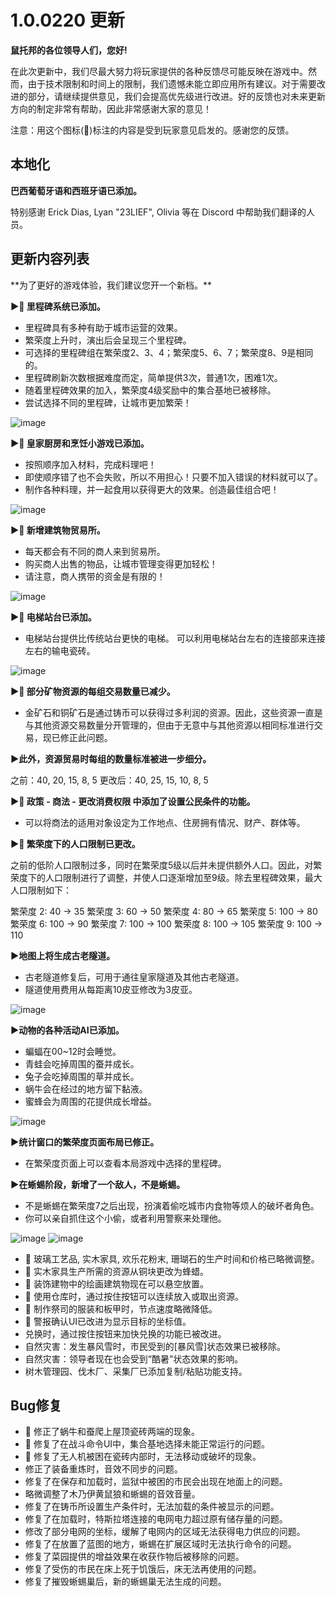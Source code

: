 # 1.0.0220 更新

**鼠托邦的各位领导人们，您好!**

在此次更新中，我们尽最大努力将玩家提供的各种反馈尽可能反映在游戏中。然而，由于技术限制和时间上的限制，我们遗憾未能立即应用所有建议。对于需要改进的部分，请继续提供意见，我们会提高优先级进行改进。好的反馈也对未来更新方向的制定非常有帮助，因此非常感谢大家的意见！

注意：用这个图标(💌)标注的内容是受到玩家意见启发的。感谢您的反馈。

## 本地化

**巴西葡萄牙语和西班牙语已添加。**

特别感谢 Erick Dias, Lyan "23LIEF", Olivia 等在 Discord 中帮助我们翻译的人员。
　　
## 更新内容列表

\*\*为了更好的游戏体验，我们建议您开一个新档。\*\*

**▶💌 里程碑系统已添加。**

- 里程碑具有多种有助于城市运营的效果。
- 繁荣度上升时，演出后会呈现三个里程碑。
- 可选择的里程碑组在繁荣度2、3、4；繁荣度5、6、7；繁荣度8、9是相同的。
- 里程碑刷新次数根据难度而定，简单提供3次，普通1次，困难1次。
- 随着里程碑效果的加入，繁荣度4级奖励中的集合基地已被移除。
- 尝试选择不同的里程碑，让城市更加繁荣！

![image](https://clan.akamai.steamstatic.com/images//43311876/7efbd512e66c6cc4057ed11a2855d056b1b1a135.gif)

**▶💌 皇家厨房和烹饪小游戏已添加。**

- 按照顺序加入材料，完成料理吧！
- 即使顺序错了也不会失败，所以不用担心！只要不加入错误的材料就可以了。
- 制作各种料理，并一起食用以获得更大的效果。创造最佳组合吧！

![image](https://clan.akamai.steamstatic.com/images//43311876/e63d36ec6dd7ca4ef1b2f37c0047e9147522f386.gif)

**▶💌 新增建筑物贸易所。**

- 每天都会有不同的商人来到贸易所。
- 购买商人出售的物品，让城市管理变得更加轻松！
- 请注意，商人携带的资金是有限的！

![image](https://clan.akamai.steamstatic.com/images//43311876/aedaa6fb1a6185893da0897ca8aa48d1706ce7fb.gif)

**▶💌 电梯站台已添加。**

- 电梯站台提供比传统站台更快的电梯。
可以利用电梯站台左右的连接部来连接左右的输电瓷砖。

![image](https://clan.st.dl.eccdnx.com/images//43311876/ddd0dd835e55a6c1afbd1e481dc722b8d2781836.gif)

**▶💌 部分矿物资源的每组交易数量已减少。**

- 金矿石和铜矿石是通过铸币可以获得过多利润的资源。因此，这些资源一直是与其他资源交易数量分开管理的，但由于无意中与其他资源以相同标准进行交易，现已修正此问题。

**▶此外，资源贸易时每组的数量标准被进一步细分。**

之前：40, 20, 15, 8, 5
更改后：40, 25, 15, 10, 8, 5

**▶💌 政策 - 商法 - 更改消费权限 中添加了设置公民条件的功能。**

- 可以将商法的适用对象设定为工作地点、住房拥有情况、财产、群体等。

**▶💌 繁荣度下的人口限制已更改。**

之前的低阶人口限制过多，同时在繁荣度5级以后并未提供额外人口。因此，对繁荣度下的人口限制进行了调整，并使人口逐渐增加至9级。除去里程碑效果，最大人口限制如下：

繁荣度 2: 40 → 35
繁荣度 3: 60 → 50
繁荣度 4: 80 → 65
繁荣度 5: 100 → 80
繁荣度 6: 100 → 90
繁荣度 7: 100 → 100
繁荣度 8: 100 → 105
繁荣度 9: 100 → 110

**▶地图上将生成古老隧道。**

- 古老隧道修复后，可用于通往皇家隧道及其他古老隧道。
- 隧道使用费用从每距离10皮亚修改为3皮亚。

![image](https://clan.st.dl.eccdnx.com/images//43311876/a5743b95b0fed6e399aff649797f91645cc3d87d.gif)

**▶动物的各种活动AI已添加。**

- 蝙蝠在00~12时会睡觉。
- 青蛙会吃掉周围的蚕并成长。
- 兔子会吃掉周围的草并成长。
- 蜗牛会在经过的地方留下黏液。
- 蜜蜂会为周围的花提供成长增益。

![image](https://clan.st.dl.eccdnx.com/images//43311876/5d5ade0c5510b1691174cd75adf6a28e2f9db0b0.gif)

**▶统计窗口的繁荣度页面布局已修正。**

- 在繁荣度页面上可以查看本局游戏中选择的里程碑。

**▶在蜥蜴阶段，新增了一个敌人，不是蜥蜴。**

- 不是蜥蜴在繁荣度7之后出现，扮演着偷吃城市内食物等烦人的破坏者角色。
- 你可以亲自抓住这个小偷，或者利用警察来处理他。

![image](https://clan.st.dl.eccdnx.com/images//43311876/3669b5230cb02395579ca4761b6eac537c3d675a.gif)
![image](https://clan.st.dl.eccdnx.com/images//43311876/1acee6e90162a1a71d9cacdeeef0555eab0ea371.gif)

- 💌 玻璃工艺品, 实木家具, 欢乐花粉末, 珊瑚石的生产时间和价格已略微调整。
- 💌 实木家具生产所需的资源从铜块更改为蜂蜡。
- 💌 装饰建物中的绘画建筑物现在可以悬空放置。
- 💌 使用仓库时，通过按住按钮可以连续放入或取出资源。
- 💌 制作祭司的服装和板甲时，节点速度略微降低。
- 💌 警报确认UI已改进为显示目标的坐标值。
- 兑换时，通过按住按钮来加快兑换的功能已被改进。
- 自然灾害：发生暴风雪时，市民受到的[暴风雪]状态效果已被移除。
- 自然灾害：领导者现在也会受到“酷暑”状态效果的影响。
- 树木管理园、伐木厂、采集厂已添加复制/粘贴功能支持。

## Bug修复

- 💌 修正了蜗牛和蚕爬上屋顶瓷砖两端的现象。
- 💌 修复了在战斗命令UI中，集合基地选择未能正常运行的问题。
- 💌 修复了无人机被困在瓷砖内部时，无法移动或破坏的现象。
- 修正了装备重炼时，音效不同步的问题。
- 修复了在保存和加载时，监狱中被困的市民会出现在地面上的问题。
- 略微调整了木乃伊黄鼠狼和蜥蜴的音效音量。
- 修复了在铸币所设置生产条件时，无法加载的条件被显示的问题。
- 修复了在加载时，特斯拉塔连接的电网电力超过原有储存量的问题。
- 修改了部分电网的坐标，缓解了电网内的区域无法获得电力供应的问题。
- 修复了在放置了蓝图的地方，蜥蜴在扩展区域时无法执行命令的问题。
- 修复了菜园提供的增益效果在收获作物后被移除的问题。
- 修复了受伤的市民在床上死于饥饿后，床无法再使用的问题。
- 修复了摧毁蜥蜴巢后，新的蜥蜴巢无法生成的问题。
